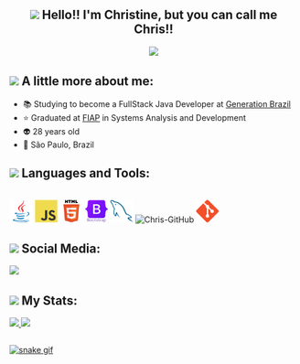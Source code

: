 ## <div align="center"> <img src="https://user-images.githubusercontent.com/79487686/232108015-791248d7-0ed8-410d-ae50-730ecaaebbea.gif" width="50">  Hello!! I'm Christine, but you can call me Chris!!</div>





<div align="center">
  <img src="https://user-images.githubusercontent.com/79487686/232069111-0e90d2b4-bf5e-4860-8876-31f98a72088f.gif">

</div> 

##

## <img src="https://user-images.githubusercontent.com/79487686/232125623-fdd9ed6c-4ae1-4a27-8edc-8aa55aa84d21.gif" width="50"> A little more about me:
- :books: Studying to become a FullStack Java Developer at <a href="https://brazil.generation.org/">Generation Brazil</a>
- :star: Graduated at <a href="https://www.fiap.com.br/">FIAP</a> in Systems Analysis and Development
- :alien:  28 years old
- :round_pushpin:  São Paulo, Brazil



##


 ## <img src="https://user-images.githubusercontent.com/79487686/232111616-6ea798dd-9c88-472f-be40-dfae77183c32.gif" width="50"> Languages and Tools: 
 
 <div style="display: inline_block" align="start"><br>
   <img  alt=Chris-Java height="40" width="40" src="https://github.com/devicons/devicon/blob/master/icons/java/java-original.svg">
   <img  alt=Chris-Js height="40" width="40" src="https://github.com/devicons/devicon/blob/master/icons/javascript/javascript-original.svg">
   <img  alt=Chris-Html height="40" width="40" src="https://github.com/devicons/devicon/blob/master/icons/html5/html5-original-wordmark.svg">
   <img  alt=Chris-Btsp height="40" width="40" src="https://github.com/devicons/devicon/blob/master/icons/bootstrap/bootstrap-original-wordmark.svg">
   <img  alt=Chris-MySql height="40" width="40" src="https://github.com/devicons/devicon/blob/master/icons/mysql/mysql-plain.svg">
   <img  alt=Chris-GitHub height="40" width="40" src="https://github.com/FortAwesome/Font-Awesome/blob/6.x/svgs/brands/github.svg">
   <img  alt=Chris-Git height="40" width="40" src="https://github.com/devicons/devicon/blob/master/icons/git/git-original.svg">
  
  
  </div>
  
  ##
  
  ## <img src="https://user-images.githubusercontent.com/79487686/232115078-9a30f61b-e7ac-41c4-9fe0-6d19479f937c.gif" width="40"> Social Media:
  
  <div>
    <a href="https://www.linkedin.com/in/christine-outi-kauffmann-839366219/" target="_blank"><img src="https://img.shields.io/badge/LinkedIn-0077B5?style=for-the-badge&logo=linkedin&logoColor=white" target="_blank"></a>
   

  
  </div>
  
  ##
  

## <img src="https://user-images.githubusercontent.com/79487686/232113023-fa201355-a1df-4a7d-acaa-ef129378f26f.gif" width="30"> My Stats:

<div>
<a href="https://github.com/chris-kauffmann">
<img height="180cm" src="https://github-readme-stats-2gil-chris-kauffmann.vercel.app/api?username=chris-kauffmann&show_icons=true&theme=dracula&include_all_commits=true&count_private=true">
<img height="180cm" src="https://github-readme-stats-2gil-chris-kauffmann.vercel.app/api/top-langs/?username=chris-kauffmann&layout=compact&langs_count=16&theme=dracula">  
</div>
 


  
  ##
  
  ![snake gif](https://github.com/chris-kauffmann/chris-kauffmann/blob/output/github-contribution-grid-snake.svg)
 

  
  
  

